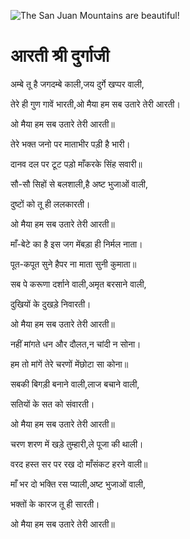 ![The San Juan Mountains are beautiful!](lib/images/img.png "San Juan Mountains")

#  आरती श्री दुर्गाजी 

अम्बे तू है जगदम्बे काली,जय दुर्गे खप्पर वाली,

तेरे ही गुण गावें भारती,ओ मैया हम सब उतारे तेरी आरती।

ओ मैया हम सब उतारे तेरी आरती॥

तेरे भक्त जनो पर माताभीर पड़ी है भारी।

दानव दल पर टूट पड़ो माँकरके सिंह सवारी॥

सौ-सौ सिहों से बलशाली,है अष्ट भुजाओं वाली,

दुष्टों को तू ही ललकारती।

ओ मैया हम सब उतारे तेरी आरती॥

माँ-बेटे का है इस जग मेंबड़ा ही निर्मल नाता।

पूत-कपूत सुने हैपर ना माता सुनी कुमाता॥

सब पे करूणा दर्शाने वाली,अमृत बरसाने वाली,

दुखियों के दुखड़े निवारती।

ओ मैया हम सब उतारे तेरी आरती॥

नहीं मांगते धन और दौलत,न चांदी न सोना।

हम तो मांगें तेरे चरणों मेंछोटा सा कोना॥

सबकी बिगड़ी बनाने वाली,लाज बचाने वाली,

सतियों के सत को संवारती।

ओ मैया हम सब उतारे तेरी आरती॥

चरण शरण में खड़े तुम्हारी,ले पूजा की थाली।

वरद हस्त सर पर रख दो माँसंकट हरने वाली॥

माँ भर दो भक्ति रस प्याली,अष्ट भुजाओं वाली,

भक्तों के कारज तू ही सारती।

ओ मैया हम सब उतारे तेरी आरती॥

